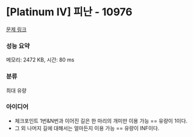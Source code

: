 # [Platinum IV] 피난 - 10976 

[문제 링크](https://www.acmicpc.net/problem/10976) 

### 성능 요약

메모리: 2472 KB, 시간: 80 ms

### 분류

최대 유량

### 아이디어

- 체크포인트 1번&N번과 이어진 길은 한 마리의 개미만 이용 가능 == 유량이 1이다.
- 그 외 나머지 길에 대해서는 얼마든지 이용 가능 == 유량이 INF이다.


